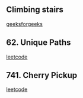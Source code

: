 <h2>Climbing stairs</h2>
<a href="https://www.geeksforgeeks.org/batch/dsa-python-self-paced/track/DSASPPY-Dynamic-Programming/problem/count-ways-to-reach-the-nth-stair-1587115620">geeksforgeeks</a>
<h2>62. Unique Paths</h2>
<a href="https://leetcode.com/problems/unique-paths/description/">leetcode</a>

<h2>741. Cherry Pickup</h2>
<a href="https://leetcode.com/problems/cherry-pickup/description/">leetcode</a>
